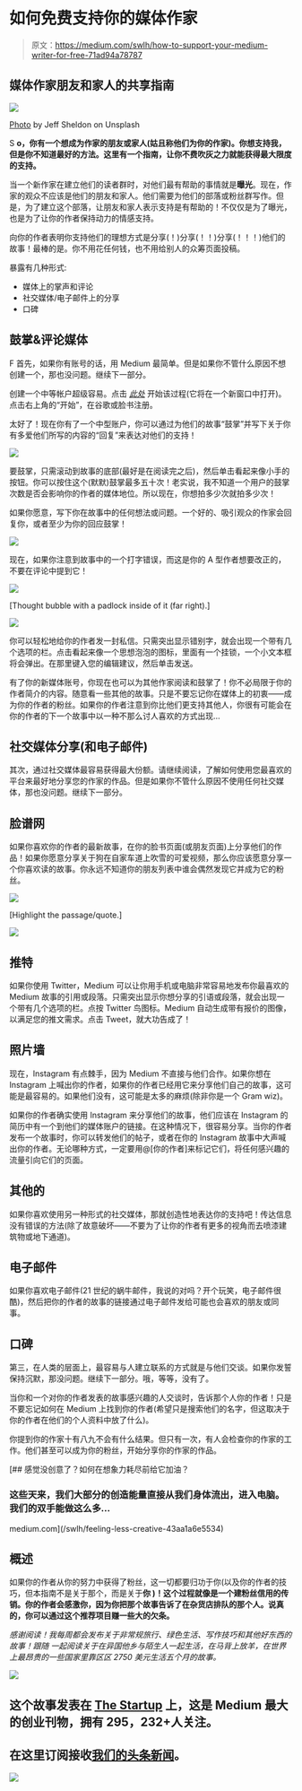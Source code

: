 # 如何免费支持你的媒体作家

> 原文：<https://medium.com/swlh/how-to-support-your-medium-writer-for-free-71ad94a78787>

## 媒体作家朋友和家人的共享指南

![](img/e665bb04bf5fd361705a8d65769caad6.png)

[Photo](https://unsplash.com/photos/o6Y9E-DdG6w) by Jeff Sheldon on Unsplash

S **o，你有一个想成为作家的朋友或家人(姑且称他们为你的作家)。你想支持我，但是你不知道最好的方法。这里有一个指南，让你不费吹灰之力就能获得最大限度的支持。**

当一个新作家在建立他们的读者群时，对他们最有帮助的事情就是**曝光**。现在，作家的观众不应该是他们的朋友和家人。他们需要为他们的部落或粉丝群写作。但是，为了建立这个部落，让朋友和家人表示支持是有帮助的！不仅仅是为了曝光，也是为了让你的作者保持动力的情感支持。

向你的作者表明你支持他们的理想方式是分享(！)分享(！！)分享(！！！)他们的故事！最棒的是。你不用花任何钱，也不用给别人的众筹页面投稿。

暴露有几种形式:

*   媒体上的掌声和评论
*   社交媒体/电子邮件上的分享
*   口碑

## **鼓掌&评论媒体**

F 首先，如果你有账号的话，用 Medium 最简单。但是如果你不管什么原因不想创建一个，那也没问题。继续下一部分。

创建一个中等帐户超级容易。点击 [*此处*](/) 开始该过程(它将在一个新窗口中打开)。点击右上角的“开始”，在谷歌或脸书注册。

太好了！现在你有了一个中型账户，你可以通过为他们的故事“鼓掌”并写下关于你有多爱他们所写的内容的“回复”来表达对他们的支持！

![](img/377954b22d801ebb6d2f680ff3b907b4.png)

要鼓掌，只需滚动到故事的底部(最好是在阅读完之后)，然后单击看起来像小手的按钮。你可以按住这个(默默)鼓掌最多五十次！老实说，我不知道一个用户的鼓掌次数是否会影响你的作者的媒体地位。所以现在，你想拍多少次就拍多少次！

如果你愿意，写下你在故事中的任何想法或问题。一个好的、吸引观众的作家会回复你，或者至少为你的回应鼓掌！

![](img/82d337b3a0cf8d84d8b0ac1e0f42e275.png)

现在，如果你注意到故事中的一个打字错误，而这是你的 A 型作者想要改正的，不要在评论中提到它！

![](img/eb1f60010c95c3cafd4d1985a6581e78.png)

[Thought bubble with a padlock inside of it (far right).]

![](img/e2be4a7e9bcab7301e8ae3a00b00611e.png)

你可以轻松地给你的作者发一封私信。只需突出显示错别字，就会出现一个带有几个选项的栏。点击看起来像一个思想泡泡的图标，里面有一个挂锁，一个小文本框将会弹出。在那里键入您的编辑建议，然后单击发送。

有了你的新媒体账号，你现在也可以为其他作家阅读和鼓掌了！你不必局限于你的作者简介的内容。随意看一些其他的故事。只是不要忘记你在媒体上的初衷——成为你的作者的粉丝。如果你的作者注意到你比他们更支持其他人，你很有可能会在你的作者的下一个故事中以一种不那么讨人喜欢的方式出现…

## **社交媒体分享(和电子邮件)**

其次，通过社交媒体最容易获得最大份额。请继续阅读，了解如何使用您最喜欢的平台来最好地分享您的作家的作品。但是如果你不管什么原因不使用任何社交媒体，那也没问题。继续下一部分。

## 脸谱网

如果你喜欢你的作者的最新故事，在你的脸书页面(或朋友页面)上分享他们的作品！如果你愿意分享关于狗在自家车道上吹雪的可爱视频，那么你应该愿意分享一个你喜欢读的故事。你永远不知道你的朋友列表中谁会偶然发现它并成为它的粉丝。

![](img/eb1f60010c95c3cafd4d1985a6581e78.png)

[Highlight the passage/quote.]

![](img/8caea6f0d854689e4c1ce1aab5a5e1ea.png)

## 推特

如果你使用 Twitter，Medium 可以让你用手机或电脑非常容易地发布你最喜欢的 Medium 故事的引用或段落。只需突出显示你想分享的引语或段落，就会出现一个带有几个选项的栏。点按 Twitter 鸟图标。Medium 自动生成带有报价的图像，以满足您的推文需求。点击 Tweet，就大功告成了！

## 照片墙

现在，Instagram 有点棘手，因为 Medium 不直接与他们合作。如果你想在 Instagram 上喊出你的作者，如果你的作者已经用它来分享他们自己的故事，这可能是最容易的。如果他们没有，这可能是太多的麻烦(除非你是一个 Gram wiz)。

如果你的作者确实使用 Instagram 来分享他们的故事，他们应该在 Instagram 的简历中有一个到他们的媒体账户的链接。在这种情况下，很容易分享。当你的作者发布一个故事时，你可以转发他们的帖子，或者在你的 Instagram 故事中大声喊出你的作者。无论哪种方式，一定要用@[你的作者]来标记它们，将任何感兴趣的流量引向它们的页面。

## 其他的

如果你喜欢使用另一种形式的社交媒体，那就创造性地表达你的支持吧！传达信息没有错误的方法(除了故意破坏——不要为了让你的作者有更多的视角而去喷漆建筑物或地下通道)。

## 电子邮件

如果你喜欢电子邮件(21 世纪的蜗牛邮件，我说的对吗？开个玩笑，电子邮件很酷)，然后把你的作者的故事的链接通过电子邮件发给可能也会喜欢的朋友或同事。

## **口碑**

第三，在人类的层面上，最容易与人建立联系的方式就是与他们交谈。如果你发誓保持沉默，那没问题。继续下一部分。哦，等等，没有了。

当你和一个对你的作者发表的故事感兴趣的人交谈时，告诉那个人你的作者！只是不要忘记如何在 Medium 上找到你的作者(希望只是搜索他们的名字，但这取决于你的作者在他们的个人资料中放了什么)。

你提到你的作家十有八九不会有什么结果。但只有一次，有人会检查你的作家的工作。他们甚至可以成为你的粉丝，开始分享你的作家的作品。

[](/swlh/feeling-less-creative-43aa1a6e5534) [## 感觉没创意了？如何在想象力耗尽前给它加油？

### 这些天来，我们大部分的创造能量直接从我们身体流出，进入电脑。我们的双手能做这么多…

medium.com](/swlh/feeling-less-creative-43aa1a6e5534) 

## **概述**

如果你的作者从你的努力中获得了粉丝，这一切都要归功于你(以及你的作者的技巧，但本指南不是关于那个，而是关于**你 )！这个过程就像是一个建粉丝信用的传销。你的作者会感激你，因为你把那个故事告诉了在杂货店排队的那个人。说真的，你可以通过这个推荐项目赚一些大的欠条。**

*感谢阅读！我每周都会发布关于非常规旅行、绿色生活、写作技巧和其他好东西的故事！跟随* *一起阅读关于在异国他乡与陌生人一起生活，在马背上放羊，在世界上最昂贵的一些国家里靠区区 2750 美元生活五个月的故事。*

![](img/731acf26f5d44fdc58d99a6388fe935d.png)

## 这个故事发表在 [The Startup](https://medium.com/swlh) 上，这是 Medium 最大的创业刊物，拥有 295，232+人关注。

## 在这里订阅接收[我们的头条新闻](http://growthsupply.com/the-startup-newsletter/)。

![](img/731acf26f5d44fdc58d99a6388fe935d.png)